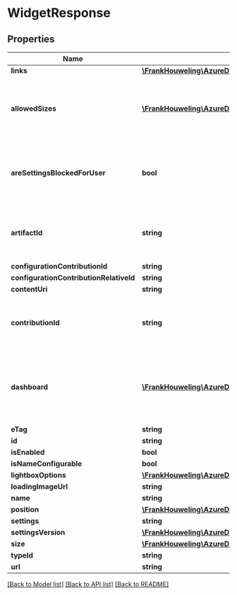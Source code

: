 # WidgetResponse

## Properties
Name | Type | Description | Notes
------------ | ------------- | ------------- | -------------
**links** | [**\FrankHouweling\AzureDevOpsClient\Dashboard\Model\ReferenceLinks**](ReferenceLinks.md) |  | [optional] 
**allowedSizes** | [**\FrankHouweling\AzureDevOpsClient\Dashboard\Model\WidgetSize[]**](WidgetSize.md) | Refers to the allowed sizes for the widget. This gets populated when user wants to configure the widget | [optional] 
**areSettingsBlockedForUser** | **bool** | Read-Only Property from Dashboard Service. Indicates if settings are blocked for the current user. | [optional] 
**artifactId** | **string** | Refers to unique identifier of a feature artifact. Used for pinning+unpinning a specific artifact. | [optional] 
**configurationContributionId** | **string** |  | [optional] 
**configurationContributionRelativeId** | **string** |  | [optional] 
**contentUri** | **string** |  | [optional] 
**contributionId** | **string** | The id of the underlying contribution defining the supplied Widget Configuration. | [optional] 
**dashboard** | [**\FrankHouweling\AzureDevOpsClient\Dashboard\Model\Dashboard**](Dashboard.md) | Optional partial dashboard content, to support exchanging dashboard-level version ETag for widget-level APIs | [optional] 
**eTag** | **string** |  | [optional] 
**id** | **string** |  | [optional] 
**isEnabled** | **bool** |  | [optional] 
**isNameConfigurable** | **bool** |  | [optional] 
**lightboxOptions** | [**\FrankHouweling\AzureDevOpsClient\Dashboard\Model\LightboxOptions**](LightboxOptions.md) |  | [optional] 
**loadingImageUrl** | **string** |  | [optional] 
**name** | **string** |  | [optional] 
**position** | [**\FrankHouweling\AzureDevOpsClient\Dashboard\Model\WidgetPosition**](WidgetPosition.md) |  | [optional] 
**settings** | **string** |  | [optional] 
**settingsVersion** | [**\FrankHouweling\AzureDevOpsClient\Dashboard\Model\SemanticVersion**](SemanticVersion.md) |  | [optional] 
**size** | [**\FrankHouweling\AzureDevOpsClient\Dashboard\Model\WidgetSize**](WidgetSize.md) |  | [optional] 
**typeId** | **string** |  | [optional] 
**url** | **string** |  | [optional] 

[[Back to Model list]](../README.md#documentation-for-models) [[Back to API list]](../README.md#documentation-for-api-endpoints) [[Back to README]](../README.md)


